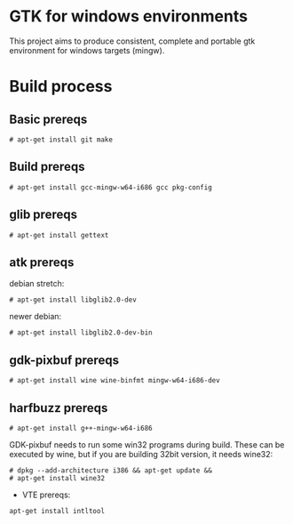 # GTK for windows environments

This project aims to produce consistent, complete and portable gtk environment for windows targets (mingw).

# Build process

## Basic prereqs

```
# apt-get install git make
```

## Build prereqs

```
# apt-get install gcc-mingw-w64-i686 gcc pkg-config
```

## glib prereqs

```
# apt-get install gettext
```

## atk prereqs

debian stretch:
```
# apt-get install libglib2.0-dev
```

newer debian:
```
# apt-get install libglib2.0-dev-bin
```

## gdk-pixbuf prereqs

```
# apt-get install wine wine-binfmt mingw-w64-i686-dev
```

## harfbuzz prereqs

```
# apt-get install g++-mingw-w64-i686
```

GDK-pixbuf needs to run some win32 programs during build. These can be executed by wine, but if you are building 32bit version, it needs wine32:

```
# dpkg --add-architecture i386 && apt-get update &&
# apt-get install wine32
```


* VTE prereqs:

```
apt-get install intltool
```
